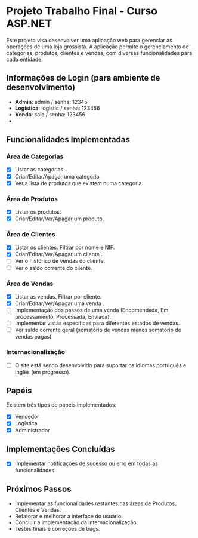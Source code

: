 # Projeto Trabalho Final - Curso ASP.NET

Este projeto visa desenvolver uma aplicação web para gerenciar as operações de uma loja grossista. A aplicação permite o gerenciamento de categorias, produtos, clientes e vendas, com diversas funcionalidades para cada entidade.

## Informações de Login (para ambiente de desenvolvimento)

- **Admin**: admin / senha: 12345
- **Logística**: logistic / senha: 123456
- **Venda**: sale / senha: 123456
- 
## Funcionalidades Implementadas

### Área de Categorias
- [x] Listar as categorias.
- [x] Criar/Editar/Apagar uma categoria.
- [x] Ver a lista de produtos que existem numa categoria.

### Área de Produtos
- [x] Listar os produtos.
- [x] Criar/Editar/Ver/Apagar um produto.

### Área de Clientes
- [x] Listar os clientes. Filtrar por nome e NIF.
- [x] Criar/Editar/Ver/Apagar um cliente .
- [ ] Ver o histórico de vendas do cliente.
- [ ] Ver o saldo corrente do cliente.

### Área de Vendas
- [x] Listar as vendas. Filtrar por cliente.
- [x] Criar/Editar/Ver/Apagar uma venda .
- [ ] Implementação dos passos de uma venda (Encomendada, Em processamento, Processada, Enviada).
- [ ] Implementar vistas específicas para diferentes estados de vendas.
- [ ] Ver saldo corrente geral (somatório de vendas menos somatório de vendas pagas).

### Internacionalização
- [ ] O site está sendo desenvolvido para suportar os idiomas português e inglês (em progresso).

## Papéis

Existem três tipos de papéis implementados:
- [x] Vendedor
- [x] Logística
- [x] Administrador

## Implementações Concluídas

- [x] Implementar notificações de sucesso ou erro em todas as funcionalidades.

## Próximos Passos

- Implementar as funcionalidades restantes nas áreas de Produtos, Clientes e Vendas.
- Refatorar e melhorar a interface do usuário.
- Concluir a implementação da internacionalização.
- Testes finais e correções de bugs.



